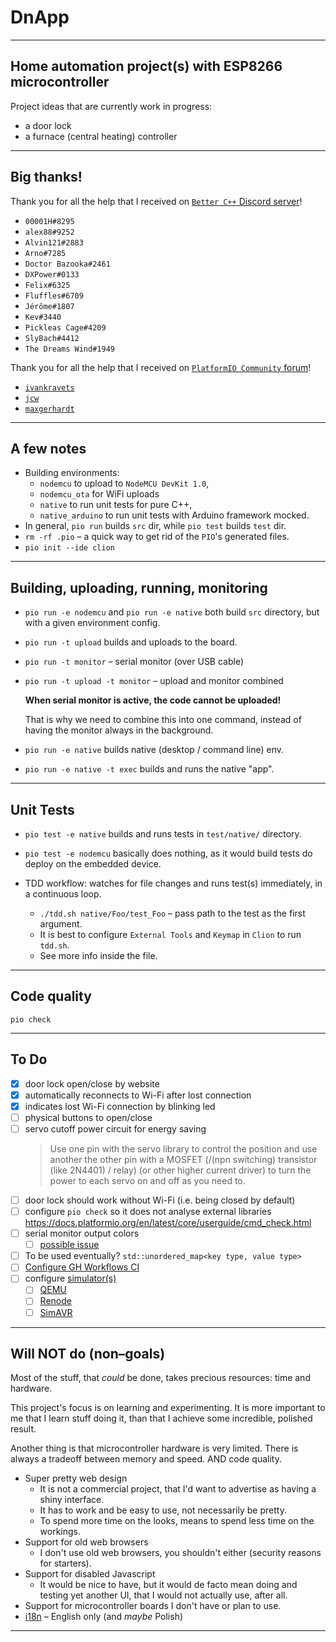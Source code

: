 DnApp
===

---
Home automation project(s) with ESP8266 microcontroller
---

Project ideas that are currently work in progress:

* a door lock
* a furnace (central heating) controller

---
Big thanks!
---

Thank you for all the help that I received on 
[`Better C++` Discord server](https://discord.gg/pJwsdep3Hn)!

- `00001H#8295`
- `alex88#9252`
- `Alvin121#2883`
- `Arno#7285`
- `Doctor Bazooka#2461`
- `DXPower#0133`
- `Felix#6325`
- `Fluffles#6709`
- `Jérôme#1807`
- `Kev#3440`
- `Pickleas Cage#4209`
- `SlyBach#4412`
- `The Dreams Wind#1949`

Thank you for all the help that I received on 
[`PlatformIO Community` forum](https://community.platformio.org/)!

- [`ivankravets`](https://community.platformio.org/u/ivankravets)
- [`jcw`](https://community.platformio.org/u/jcw)
- [`maxgerhardt`](https://community.platformio.org/u/maxgerhardt)

---
A few notes
---

* Building environments:
  * `nodemcu` to upload to `NodeMCU DevKit 1.0`,
  * `nodemcu_ota` for WiFi uploads
  * `native` to run unit tests for pure C++,
  * `native_arduino` to run unit tests with Arduino framework mocked.
* In general, `pio run` builds `src` dir, while `pio test` builds `test` dir.
* `rm -rf .pio` – a quick way to get rid of the `PIO`'s generated files.
* `pio init --ide clion`

---
Building, uploading, running, monitoring
---

* `pio run -e nodemcu` and `pio run -e native` both build `src` directory,
   but with a given environment config.
* `pio run -t upload` builds and uploads to the board.
* `pio run -t monitor` – serial monitor (over USB cable)
* `pio run -t upload -t monitor` – upload and monitor combined

  **When serial monitor is active, the code cannot be uploaded!**

  That is why we need to combine this into one command,
  instead of having the monitor always in the background.

* `pio run -e native` builds native (desktop / command line) env.
* `pio run -e native -t exec` builds and runs the native "app".

---
Unit Tests
---

* `pio test -e native` builds and runs tests in `test/native/` directory.

* `pio test -e nodemcu` basically does nothing,
   as it would build tests do deploy on the embedded device.

* TDD workflow: watches for file changes and runs test(s) immediately, in a continuous loop.
  * `./tdd.sh native/Foo/test_Foo` – pass path to the test as the first argument.
  * It is best to configure `External Tools` and `Keymap` in `Clion` to run `tdd.sh`.
  * See more info inside the file.

---
Code quality
---

`pio check`

---
To Do
---

* [x] door lock open/close by website
* [x] automatically reconnects to Wi-Fi after lost connection
* [x] indicates lost Wi-Fi connection by blinking led
* [ ] physical buttons to open/close
* [ ] servo cutoff power circuit for energy saving
  > Use one pin with the servo library to control the position
     and use another the other pin with a MOSFET (/(npn switching) transistor (like 2N4401) / relay)
     (or other higher current driver) to turn the power to each servo on and off as you need to.
* [ ] door lock should work without Wi-Fi (i.e. being closed by default)
* [ ] configure `pio check` so it does not analyse external libraries
      https://docs.platformio.org/en/latest/core/userguide/cmd_check.html
* [ ] serial monitor output colors
  * [ ] [possible issue](https://community.platformio.org/t/monitor-configure-colors-for-line-with-tags/8625/10)
* [ ] To be used eventually? `std::unordered_map<key type, value type>`
* [ ] [Configure GH Workflows CI](https://piolabs.com/blog/insights/unit-testing-part-3.html)
* [ ] configure [simulator(s)](https://docs.platformio.org/en/latest/advanced/unit-testing/simulators/index.html)
  * [ ] [QEMU](https://docs.platformio.org/en/latest/advanced/unit-testing/simulators/qemu.html)
  * [ ] [Renode](https://docs.platformio.org/en/latest/advanced/unit-testing/simulators/renode.html)
  * [ ] [SimAVR](https://docs.platformio.org/en/latest/advanced/unit-testing/simulators/simavr.html)

---
Will NOT do (non–goals)
---

Most of the stuff, that _could_ be done, takes precious resources: time and hardware.

This project's focus is on learning and experimenting.
It is more important to me that I learn stuff doing it,
than that I achieve some incredible, polished result.

Another thing is that microcontroller hardware is very limited.
There is always a tradeoff between memory and speed. AND code quality.

* Super pretty web design
  * It is not a commercial project, that I'd want to advertise as having a shiny interface.
  * It has to work and be easy to use, not necessarily be pretty.
  * To spend more time on the looks, means to spend less time on the workings.
* Support for old web browsers
  * I don't use old web browsers, you shouldn't either (security reasons for starters).
* Support for disabled Javascript
  * It would be nice to have, but it would de facto mean doing and testing yet another UI,
    that I would not actually use, after all.
* Support for microcontroller boards I don't have or plan to use.
* [i18n](https://en.wikipedia.org/wiki/Internationalization_and_localization)
  – English only (and _maybe_ Polish)

---
